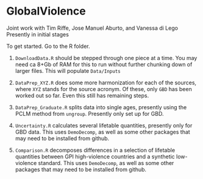 # GlobalViolence

Joint work with Tim Riffe, Jose Manuel Aburto, and Vanessa di Lego
Presently in initial stages

To get started. Go to the R folder.

1) `DownloadData.R` should be stepped through one piece at a time. You may need ca 8+Gb of RAM for this to run without further chunking down of larger files. This will populate `Data/Inputs`

2) `DataPrep_XYZ.R` does some more harmonization for each of the sources, where `XYZ` stands for the source acronym. Of these, only `GBD` has been worked out so far. Even this still has remaining steps.

3) `DataPrep_Graduate.R` splits data into single ages, presently using the PCLM method from `ungroup`. Presently only set up for GBD.

4) `Uncertainty.R` calculates several lifetable quantities, presently only for GBD data. This uses `DemoDecomp`, as well as some other packages that may need to be installed from github.

5) `Comparison.R` decomposes differences in a selection of lifetable quantities between GPI high-violence countries and a synthetic low-violence standard. This uses `DemoDecomp`, as well as some other packages that may need to be installed from github.



